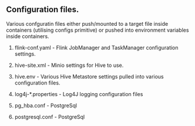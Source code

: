 ## Configuration files.

Various confguratin files either push/mounted to a target file inside containers (utilising configs primitive) or pushed into environment variables inside containers.

1. flink-conf.yaml          -   Flink JobManager and TaskManager configuration settings.

2. hive-site.xml            -   Minio settings for Hive to use.

3. hive.env                 -   Various Hive Metastore settings pulled into various configuration files.

4. log4j-*.properties       -   Log4J logging configuration files

5. pg_hba.conf              -   PostgreSql

6. postgresql.conf          -   PostgreSql

